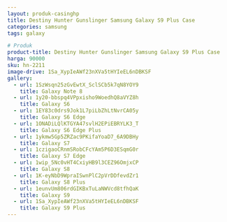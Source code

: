 ```yaml
---
layout: produk-casinghp
title: Destiny Hunter Gunslinger Samsung Galaxy S9 Plus Case
categories: samsung
tags: galaxy

# Produk
product-title: Destiny Hunter Gunslinger Samsung Galaxy S9 Plus Case
harga: 90000
sku: hn-2211
image-drive: 1Sa_XypIeAWf23nXVa5tHYIeEL6nDBKSF
gallery:
  - url: 1SzWsqn25zGvEwtX_SclSCb5k7qN8YOY9
    title: Galaxy Note 8
  - url: 1y20-bbspq4VPpxisho9WoedhQ8aVYZ8h
    title: Galaxy S6
  - url: 1EY83c0drs9Jok1L7piLbZhLtNvrCA05y
    title: Galaxy S6 Edge
  - url: 1ONADiLQlKTGYA47svlH2EPiEBRYLK3_T
    title: Galaxy S6 Edge Plus
  - url: 1ykmw5Gp5ZRZac9PKifaYoaD7_6A9DBHy
    title: Galaxy S7
  - url: 1czigaoCRnmSRobCFcYAm5P6D3ESqmG0r
    title: Galaxy S7 Edge
  - url: 1wip_5Nc0vHT4CxiyHB9l3CEZ96OmjxCP
    title: Galaxy S8
  - url: 1K-eyNbD9WpraISwnPlC2pVrDDfevdZr1
    title: Galaxy S8 Plus
  - url: 1eunvUm806rdGIKBxTuLaNWVcd8tfhQaK
    title: Galaxy S9
  - url: 1Sa_XypIeAWf23nXVa5tHYIeEL6nDBKSF
    title: Galaxy S9 Plus
---
```

